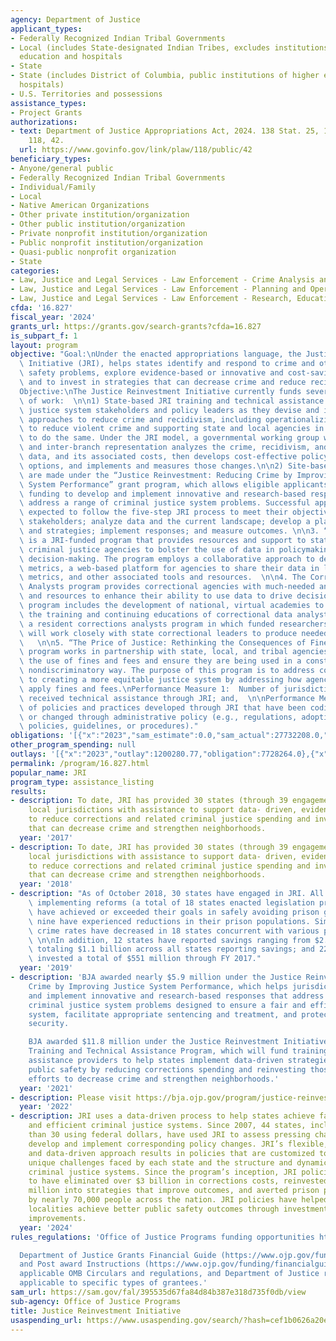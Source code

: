 ```yaml
---
agency: Department of Justice
applicant_types:
- Federally Recognized Indian Tribal Governments
- Local (includes State-designated Indian Tribes, excludes institutions of higher
  education and hospitals
- State
- State (includes District of Columbia, public institutions of higher education and
  hospitals)
- U.S. Territories and possessions
assistance_types:
- Project Grants
authorizations:
- text: Department of Justice Appropriations Act, 2024. 138 Stat. 25, 147. Pub. L.
    118, 42.
  url: https://www.govinfo.gov/link/plaw/118/public/42
beneficiary_types:
- Anyone/general public
- Federally Recognized Indian Tribal Governments
- Individual/Family
- Local
- Native American Organizations
- Other private institution/organization
- Other public institution/organization
- Private nonprofit institution/organization
- Public nonprofit institution/organization
- Quasi-public nonprofit organization
- State
categories:
- Law, Justice and Legal Services - Law Enforcement - Crime Analysis and Data
- Law, Justice and Legal Services - Law Enforcement - Planning and Operations
- Law, Justice and Legal Services - Law Enforcement - Research, Education, Training
cfda: '16.827'
fiscal_year: '2024'
grants_url: https://grants.gov/search-grants?cfda=16.827
is_subpart_f: 1
layout: program
objective: "Goal:\nUnder the enacted appropriations language, the Justice Reinvestment\
  \ Initiative (JRI), helps states identify and respond to crime and other public\
  \ safety problems, explore evidence-based or innovative and cost-saving strategies,\
  \ and to invest in strategies that can decrease crime and reduce recidivism.\n\n\
  Objective:\nThe Justice Reinvestment Initiative currently funds several streams\
  \ of work:  \n\n1) State-based JRI training and technical assistance supports states’\
  \ justice system stakeholders and policy leaders as they devise and implement data-driven\
  \ approaches to reduce crime and recidivism, including operationalizing data results\
  \ to reduce violent crime and supporting state and local agencies in their efforts\
  \ to do the same. Under the JRI model, a governmental working group with bipartisan\
  \ and inter-branch representation analyzes the crime, recidivism, and corrections\
  \ data, and its associated costs, then develops cost-effective policy and practice\
  \ options, and implements and measures those changes.\n\n2) Site-based grant awards\
  \ are made under the “Justice Reinvestment: Reducing Crime by Improving Justice\
  \ System Performance” grant program, which allows eligible applicants to apply for\
  \ funding to develop and implement innovative and research-based responses that\
  \ address a range of criminal justice system problems. Successful applicants are\
  \ expected to follow the five-step JRI process to meet their objectives: engage\
  \ stakeholders; analyze data and the current landscape; develop a plan, procedures,\
  \ and strategies; implement responses; and measure outcomes. \n\n3. “Justice Counts”\
  \ is a JRI-funded program that provides resources and support to state and local\
  \ criminal justice agencies to bolster the use of data in policymaking and operational\
  \ decision-making. The program employs a collaborative approach to develop consensus-driven\
  \ metrics, a web-based platform for agencies to share their data in line with those\
  \ metrics, and other associated tools and resources.  \n\n4. The Corrections Data\
  \ Analysts program provides correctional agencies with much-needed analytical capacity\
  \ and resources to enhance their ability to use data to drive decision-making. The\
  \ program includes the development of national, virtual academies to facilitate\
  \ the training and continuing educations of correctional data analysts as well as\
  \ a resident corrections analysts program in which funded researchers and analysts\
  \ will work closely with state correctional leaders to produce needed analyses.\
  \   \n\n5. “The Price of Justice: Rethinking the Consequences of Fines and Fees”\
  \ program works in partnership with state, local, and tribal agencies to address\
  \ the use of fines and fees and ensure they are being used in a constitutional and\
  \ nondiscriminatory way. The purpose of this program is to address common barriers\
  \ to creating a more equitable justice system by addressing how agencies use and\
  \ apply fines and fees.\nPerformance Measure 1:  Number of jurisdictions that have\
  \ received technical assistance through JRI; and,  \n\nPerformance Measure 2:  Number\
  \ of policies and practices developed through JRI that have been codified in statute\
  \ or changed through administrative policy (e.g., regulations, adoption of certain\
  \ policies, guidelines, or procedures)."
obligations: '[{"x":"2023","sam_estimate":0.0,"sam_actual":27732208.0,"usa_spending_actual":28219782.0},{"x":"2024","sam_estimate":0.0,"sam_actual":31255341.0,"usa_spending_actual":28974774.49},{"x":"2025","sam_estimate":0.0,"sam_actual":7500000.0,"usa_spending_actual":5743678.73}]'
other_program_spending: null
outlays: '[{"x":"2023","outlay":1200280.77,"obligation":7728264.0},{"x":"2024","outlay":267827.27,"obligation":30447790.0},{"x":"2025","outlay":0.0,"obligation":0.0}]'
permalink: /program/16.827.html
popular_name: JRI
program_type: assistance_listing
results:
- description: To date, JRI has provided 30 states (through 39 engagements) and 17
    local jurisdictions with assistance to support data- driven, evidence-based reforms
    to reduce corrections and related criminal justice spending and invest in strategies
    that can decrease crime and strengthen neighborhoods.
  year: '2017'
- description: To date, JRI has provided 30 states (through 39 engagements) and 17
    local jurisdictions with assistance to support data- driven, evidence-based reforms
    to reduce corrections and related criminal justice spending and invest in strategies
    that can decrease crime and strengthen neighborhoods.
  year: '2018'
- description: "As of October 2018, 30 states have engaged in JRI. All but three states\
    \ implementing reforms (a total of 18 states enacted legislation prior to 2014)\
    \ have achieved or exceeded their goals in safely avoiding prison growth, and\
    \ nine have experienced reductions in their prison populations. Simultaneously,\
    \ crime rates have decreased in 18 states concurrent with various policy changes.\
    \ \n\nIn addition, 12 states have reported savings ranging from $2.5 to $491 million,\
    \ totaling $1.1 billion across all states reporting savings; and 22 states have\
    \ invested a total of $551 million through FY 2017."
  year: '2019'
- description: 'BJA awarded nearly $5.9 million under the Justice Reinvestment Initiative:  Reducing
    Crime by Improving Justice System Performance, which helps jurisdictions develop
    and implement innovative and research-based responses that address a range of
    criminal justice system problems designed to ensure a fair and efficient justice
    system, facilitate appropriate sentencing and treatment, and protect community
    security.

    BJA awarded $11.8 million under the Justice Reinvestment Initiative:  State-level
    Training and Technical Assistance Program, which will fund training and technical
    assistance providers to help states implement data-driven strategies to improve
    public safety by reducing corrections spending and reinvesting those savings in
    efforts to decrease crime and strengthen neighborhoods.'
  year: '2021'
- description: Please visit https://bja.ojp.gov/program/justice-reinvestment-initiative/overview
  year: '2022'
- description: JRI uses a data-driven process to help states achieve fairer, effective,
    and efficient criminal justice systems. Since 2007, 44 states, including more
    than 30 using federal dollars, have used JRI to assess pressing challenges, and
    develop and implement corresponding policy changes. JRI’s flexible, tailored,
    and data-driven approach results in policies that are customized to address the
    unique challenges faced by each state and the structure and dynamics within their
    criminal justice systems. Since the program’s inception, JRI policies are estimated
    to have eliminated over $3 billion in corrections costs, reinvested over $650
    million into strategies that improve outcomes, and averted prison population growth
    by nearly 70,000 people across the nation. JRI policies have helped states and
    localities achieve better public safety outcomes through investments in system
    improvements.
  year: '2024'
rules_regulations: 'Office of Justice Programs funding opportunities https://www.ojp.gov/funding/explore/current-funding-opportunities

  Department of Justice Grants Financial Guide (https://www.ojp.gov/funding/financialguidedoj/overview)
  and Post award Instructions (https://www.ojp.gov/funding/financialguidedoj/iii-postaward-requirements),
  applicable OMB Circulars and regulations, and Department of Justice regulations
  applicable to specific types of grantees.'
sam_url: https://sam.gov/fal/395535d67fa84d84b387e318d735f0db/view
sub-agency: Office of Justice Programs
title: Justice Reinvestment Initiative
usaspending_url: https://www.usaspending.gov/search/?hash=cef1b0626a20e2fd3409b27bb07da58f
---
```

